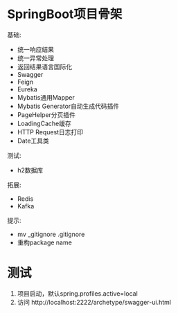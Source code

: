 # SpringBoot项目骨架

基础:
- 统一响应结果
- 统一异常处理
- 返回结果语言国际化
- Swagger
- Feign
- Eureka
- Mybatis通用Mapper
- Mybatis Generator自动生成代码插件
- PageHelper分页插件
- LoadingCache缓存
- HTTP Request日志打印
- Date工具类

测试:
- h2数据库

拓展:
- Redis
- Kafka

提示:
- mv _gitignore .gitignore
- 重构package name

# 测试

1. 项目启动，默认spring.profiles.active=local
2. 访问 http://localhost:2222/archetype/swagger-ui.html
